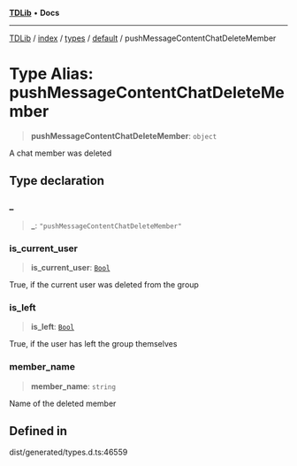 [**TDLib**](../../../../../../README.md) • **Docs**

***

[TDLib](../../../../../../modules.md) / [index](../../../../../README.md) / [types](../../../README.md) / [default](../README.md) / pushMessageContentChatDeleteMember

# Type Alias: pushMessageContentChatDeleteMember

> **pushMessageContentChatDeleteMember**: `object`

A chat member was deleted

## Type declaration

### \_

> **\_**: `"pushMessageContentChatDeleteMember"`

### is\_current\_user

> **is\_current\_user**: [`Bool`](Bool.md)

True, if the current user was deleted from the group

### is\_left

> **is\_left**: [`Bool`](Bool.md)

True, if the user has left the group themselves

### member\_name

> **member\_name**: `string`

Name of the deleted member

## Defined in

dist/generated/types.d.ts:46559
